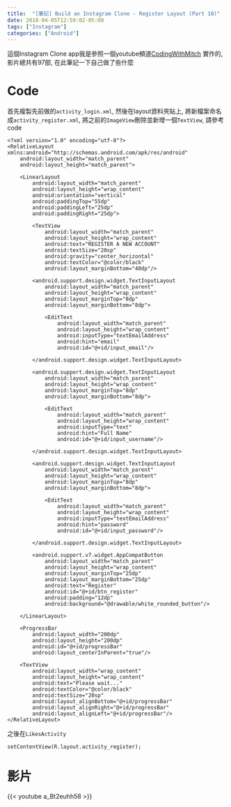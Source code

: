 ```yaml
---
title:  "[筆記] Build an Instagram Clone - Register Layout (Part 18)"
date: 2018-04-05T12:59:02-05:00
tags: ["Instagram"]
categories: ["Android"]
---
```


這個Instagram Clone app我是參照一個youtube頻道[CodingWithMitch](https://www.youtube.com/channel/UCoNZZLhPuuRteu02rh7bzsw)
實作的, 影片總共有97部, 在此筆記一下自己做了些什麼

<!--more-->

# Code

首先複製先前做的<code>activity_login.xml</code>, 然後在layout資料夾貼上, 將新檔案命名成<code>activity_register.xml</code>,
將之前的<code>ImageView</code>刪除並新增一個<code>TextView</code>, 請參考code

    <?xml version="1.0" encoding="utf-8"?>
    <RelativeLayout xmlns:android="http://schemas.android.com/apk/res/android"
        android:layout_width="match_parent"
        android:layout_height="match_parent">

        <LinearLayout
            android:layout_width="match_parent"
            android:layout_height="wrap_content"
            android:orientation="vertical"
            android:paddingTop="55dp"
            android:paddingLeft="25dp"
            android:paddingRight="25dp">

            <TextView
                android:layout_width="match_parent"
                android:layout_height="wrap_content"
                android:text="REGISTER A NEW ACCOUNT"
                android:textSize="20sp"
                android:gravity="center_horizontal"
                android:textColor="@color/black"
                android:layout_marginBottom="40dp"/>

            <android.support.design.widget.TextInputLayout
                android:layout_width="match_parent"
                android:layout_height="wrap_content"
                android:layout_marginTop="8dp"
                android:layout_marginBottom="8dp">

                <EditText
                    android:layout_width="match_parent"
                    android:layout_height="wrap_content"
                    android:inputType="textEmailAddress"
                    android:hint="email"
                    android:id="@+id/input_email"/>

            </android.support.design.widget.TextInputLayout>

            <android.support.design.widget.TextInputLayout
                android:layout_width="match_parent"
                android:layout_height="wrap_content"
                android:layout_marginTop="8dp"
                android:layout_marginBottom="8dp">

                <EditText
                    android:layout_width="match_parent"
                    android:layout_height="wrap_content"
                    android:inputType="text"
                    android:hint="Full Name"
                    android:id="@+id/input_username"/>

            </android.support.design.widget.TextInputLayout>

            <android.support.design.widget.TextInputLayout
                android:layout_width="match_parent"
                android:layout_height="wrap_content"
                android:layout_marginTop="8dp"
                android:layout_marginBottom="8dp">

                <EditText
                    android:layout_width="match_parent"
                    android:layout_height="wrap_content"
                    android:inputType="textEmailAddress"
                    android:hint="password"
                    android:id="@+id/input_password"/>

            </android.support.design.widget.TextInputLayout>

            <android.support.v7.widget.AppCompatButton
                android:layout_width="match_parent"
                android:layout_height="wrap_content"
                android:layout_marginTop="25dp"
                android:layout_marginBottom="25dp"
                android:text="Register"
                android:id="@+id/btn_register"
                android:padding="12dp"
                android:background="@drawable/white_rounded_button"/>

        </LinearLayout>

        <ProgressBar
            android:layout_width="200dp"
            android:layout_height="200dp"
            android:id="@+id/progressBar"
            android:layout_centerInParent="true"/>

        <TextView
            android:layout_width="wrap_content"
            android:layout_height="wrap_content"
            android:text="Please wait..."
            android:textColor="@color/black"
            android:textSize="20sp"
            android:layout_alignBottom="@+id/progressBar"
            android:layout_alignRight="@+id/progressBar"
            android:layout_alignLeft="@+id/progressBar"/>
    </RelativeLayout>

之後在<code>LikesActivity</code>

    setContentView(R.layout.activity_register);

# 影片

{{< youtube a_Bt2euhh58 >}}